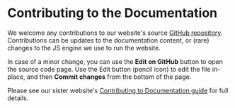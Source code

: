# Contributing to the Documentation

We welcome any contributions to our website's source
[GitHub repository](https://github.com/iterative/cml.dev). Contributions can be
updates to the documentation content, or (rare) changes to the JS engine we use
to run the website.

In case of a minor change, you can use the **Edit on GitHub** button to open the
source code page. Use the Edit button (pencil icon) to edit the file in-place,
and then **Commit changes** from the bottom of the page.

Please see our sister website's
[Contributing to Documentation guide](https://dvc.org/doc/user-guide/contributing/docs)
for full details.
